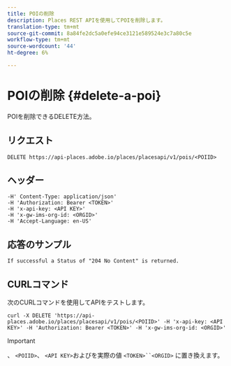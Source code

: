 ```yaml
---
title: POIの削除
description: Places REST APIを使用してPOIを削除します。
translation-type: tm+mt
source-git-commit: 8a84fe2dc5a0efe94ce3121e589524e3c7a80c5e
workflow-type: tm+mt
source-wordcount: '44'
ht-degree: 6%

---
```



# POIの削除 {#delete-a-poi}

POIを削除できるDELETE方法。

## リクエスト

```text
DELETE https://api-places.adobe.io/places/placesapi/v1/pois/<POIID>
```

## ヘッダー

```text
-H' Content-Type: application/json'  
-H 'Authorization: Bearer <TOKEN>'  
-H 'x-api-key: <API KEY>'  
-H 'x-gw-ims-org-id: <ORGID>'  
-H 'Accept-Language: en-US'
```

## 応答のサンプル

```text
If successful a Status of "204 No Content" is returned.
```

## CURLコマンド

次のCURLコマンドを使用してAPIをテストします。

```text
curl -X DELETE 'https://api-places.adobe.io/places/placesapi/v1/pois/<POIID>' -H 'x-api-key: <API KEY>' -H 'Authorization: Bearer <TOKEN>' -H 'x-gw-ims-org-id: <ORGID>'
```

>[!IMPORTANT]
>
>、 `<POIID>`、 `<API KEY>`およびを実際の値 `<TOKEN>``<ORGID>` に置き換えます。

